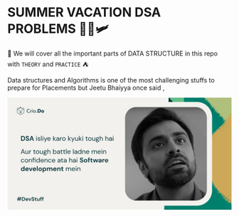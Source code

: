 
# SUMMER VACATION DSA PROBLEMS 👨‍🚀🛩️

🦖 We will cover all the important parts of DATA STRUCTURE
 in this repo with `THEORY` and `PRACTICE` ⛺ 

 Data structures and Algorithms is one of the most challenging stuffs to prepare for Placements but Jeetu Bhaiyya once said ,

![App Screenshot](https://github.com/TridibD004/SUMMER-VACATION-DSA-PROBLEMS/blob/main/dsa-tough.jpeg)


